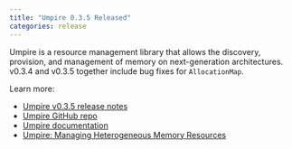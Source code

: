```yaml
---
title: "Umpire 0.3.5 Released"
categories: release
---
```


Umpire is a resource management library that allows the discovery, provision, and management of memory on next-generation architectures. v0.3.4 and v0.3.5 together include bug fixes for `AllocationMap`.

Learn more:

- [Umpire v0.3.5 release notes](https://github.com/LLNL/Umpire/releases/tag/v0.3.5)
- [Umpire GitHub repo](https://github.com/LLNL/Umpire)
- [Umpire documentation](https://umpire.readthedocs.io/en/develop/)
- [Umpire: Managing Heterogeneous Memory Resources](https://computing.llnl.gov/projects/umpire)
